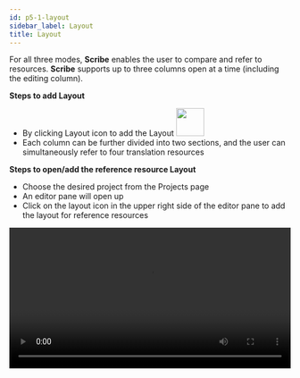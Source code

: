 ```yaml
---
id: p5-1-layout
sidebar_label: Layout
title: Layout
---
```


For all three modes, **Scribe** enables the user to compare and refer to resources. **Scribe** supports up to three columns open at a time (including the editing column). 

**Steps to add Layout**

- By clicking Layout icon to add the Layout <img src="/assets/newcolumn.png" width="50px" alt=""/>
- Each column can be further divided into two sections, and the user can simultaneously refer to four translation resources

**Steps to open/add the reference resource Layout**

- Choose the desired project from the Projects page
- An editor pane will open up
- Click on the layout icon in the upper right side of the editor pane to add the layout for reference resources

<video controls src="/assets/add-columns.mov" width="100%" type="video/mov"/>


